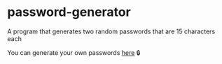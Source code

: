 # password-generator
 A program that generates two random passwords that are 15 characters each


You can generate your own passwords [here](https://lucent-florentine-f2e4f1.netlify.app/) 🔒
